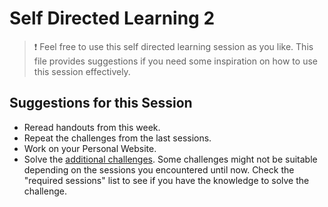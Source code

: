 # Self Directed Learning 2

> ❗️ Feel free to use this self directed learning session as you like. This file provides suggestions if you need some inspiration on how to use this session effectively.

## Suggestions for this Session

- Reread handouts from this week.
- Repeat the challenges from the last sessions.
- Work on your Personal Website.
- Solve the [additional challenges](./challenges-self-directed-learning-2.md). Some challenges might not be suitable depending on the sessions you encountered until now. Check the "required sessions" list to see if you have the knowledge to solve the challenge.
